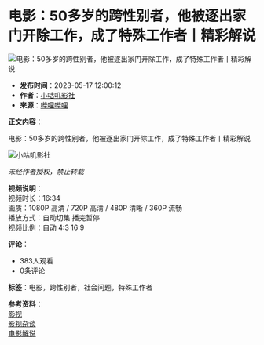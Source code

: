# 电影：50多岁的跨性别者，他被逐出家门开除工作，成了特殊工作者丨精彩解说

![电影：50多岁的跨性别者，他被逐出家门开除工作，成了特殊工作者丨精彩解说](//i0.hdslb.com/bfs/archive/907c13e45b698f691e27356c89af4cf6bbe0ce76.jpg@518w_290h_1c_!web-video-share-cover.webp)

- **发布时间**：2023-05-17 12:00:12
- **作者**：[小咕叽影社](//space.bilibili.com/3493283533687752)
- **来源**：[哔哩哔哩](//www.bilibili.com)
  
**正文内容**：

电影：50多岁的跨性别者，他被逐出家门开除工作，成了特殊工作者丨精彩解说

![小咕叽影社](//i0.hdslb.com/bfs/face/d2d0d0617b79870e1756960588848d01da48aec6.jpg@96w.webp)

_未经作者授权，禁止转载_

**视频说明**：  
视频时长：16:34  
画质：1080P 高清 / 720P 高清 / 480P 清晰 / 360P 流畅  
播放方式：自动切集 播完暂停  
视频比例：自动 4:3 16:9  

**评论**：  
- 383人观看  
- 0条评论  

**标签**：电影，跨性别者，社会问题，特殊工作者

**参考资料**：  
[影视](//www.bilibili.com/v/cinephile)  
[影视杂谈](//www.bilibili.com/v/cinephile/cinecism)  
[电影解说](//search.bilibili.com/all?keyword=%E7%94%B5%E5%BD%B1%E8%A7%A3%E8%AF%B4&from_source=video_tag)